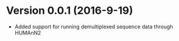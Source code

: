 # Version 0.0.1 (2016-9-19)

* Added support for running demultiplexed sequence data through HUMAnN2
